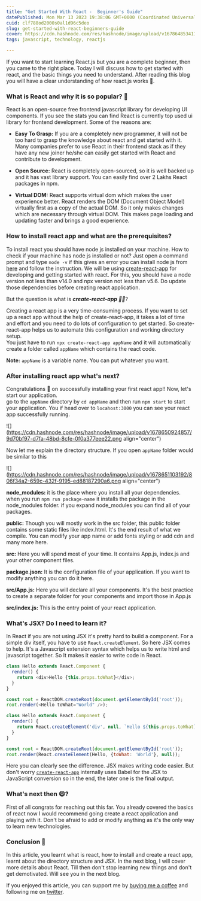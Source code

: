 ```yaml
---
title: "Get Started With React -  Beginner's Guide"
datePublished: Mon Mar 13 2023 19:38:06 GMT+0000 (Coordinated Universal Time)
cuid: clf788od2000s0al1d96c5deo
slug: get-started-with-react-beginners-guide
cover: https://cdn.hashnode.com/res/hashnode/image/upload/v1678648534112/7113394c-b76c-44e6-b3db-539bd668fdb4.jpeg
tags: javascript, technology, reactjs

---
```


If you want to start learning React.js but you are a complete beginner, then you came to the right place. Today I will discuss how to get started with react, and the basic things you need to understand. After reading this blog you will have a clear understanding of how react.js works 🎢.

### What is React and why it is so popular? 🤩

React is an open-source free frontend javascript library for developing UI components. If you see the stats you can find React is currently top used ui library for frontend development. Some of the reasons are:

* **Easy To Grasp:** If you are a completely new programmer, it will not be too hard to grasp the knowledge about react and get started with it. Many companies prefer to use React in their frontend stack as if they have any new joiner he/she can easily get started with React and contribute to development.
    
* **Open Source:** React is completely open-sourced, so it is well backed up and it has vast library support. You can easily find over 2 Lakhs React packages in npm.
    
* **Virtual DOM:** React supports virtual dom which makes the user experience better. React renders the DOM (Document Object Model) virtually first as a copy of the actual DOM. So it only makes changes which are necessary through virtual DOM. This makes page loading and updating faster and brings a good experience.
    

### How to install react app and what are the prerequisites?

To install react you should have node js installed on your machine. How to check if your machine has node js installed or not? Just open a command prompt and type `node -v` if this gives an error you can install node js from [here](https://nodejs.org/en/download/) and follow the instruction. We will be using [create-react-app](https://create-react-app.dev/) for developing and getting started with react. For this, you should have a node version not less than v14.0 and npx version not less than v5.6. Do update those dependencies before creating react application.

But the question is what is ***create-react-app 🙋‍♂️***?

Creating a react app is a very time-consuming process. If you want to set up a react app without the help of create-react-app, it takes a lot of time and effort and you need to do lots of configuration to get started. So create-react-app helps us to automate this configuration and working directory setup.  
You just have to run `npx create-react-app appName` and it will automatically create a folder called `appName` which contains the react code.

**Note:** `appName` is a variable name. You can put whatever you want.

### After installing react app what's next?

Congratulations 🤩 on successfully installing your first react app!! Now, let's start our application.  
go to the `appName` directory by `cd appName` and then run `npm start` to start your application. You if head over to `locahost:3000` you can see your react app successfully running.

![](https://cdn.hashnode.com/res/hashnode/image/upload/v1678650924857/9d70bf97-d7fa-48bd-8cfe-0f0a377eee22.png align="center")

Now let me explain the directory structure. If you open `appName` folder would be similar to this

![](https://cdn.hashnode.com/res/hashnode/image/upload/v1678651103192/806f34a2-659c-432f-9195-ed88187290a6.png align="center")

**node\_modules:** it is the place where you install all your dependencies. when you run `npm run package-name` it installs the package in the node\_modules folder. if you expand node\_modules you can find all of your packages.

**public:** Though you will mostly work in the src folder, this public folder contains some static files like index.html. It's the end result of what we compile. You can modify your app name or add fonts styling or add cdn and many more here.

**src:** Here you will spend most of your time. It contains App.js, index.js and your other component files.

**package.json:** It is the configuration file of your application. If you want to modify anything you can do it here.

**src/App.js:** Here you will declare all your components. It's the best practice to create a separate folder for your components and import those in App.js

**src/index.js:** This is the entry point of your react application.

### What's JSX? Do I need to learn it?

In React if you are not using JSX it's pretty hard to build a component. For a simple div itself, you have to use `React.createElement`. So here JSX comes to help. It's a Javascript extension syntax which helps us to write html and javascript together. So It makes it easier to write code in React.

```javascript
class Hello extends React.Component {
  render() {
    return <div>Hello {this.props.toWhat}</div>;
  }
}

const root = ReactDOM.createRoot(document.getElementById('root'));
root.render(<Hello toWhat="World" />);
```

```javascript
class Hello extends React.Component {
  render() {
    return React.createElement('div', null, `Hello ${this.props.toWhat}`);
  }
}

const root = ReactDOM.createRoot(document.getElementById('root'));
root.render(React.createElement(Hello, {toWhat: 'World'}, null));
```

Here you can clearly see the difference. JSX makes writing code easier. But don't worry [`create-react-app`](https://github.com/facebook/create-react-app) internally uses Babel for the JSX to JavaScript conversion so in the end, the later one is the final output.

### What's next then 😄?

First of all congrats for reaching out this far. You already covered the basics of react now I would recommend going create a react application and playing with it. Don't be afraid to add or modify anything as it's the only way to learn new technologies.

### Conclusion 🥳

In this article, you learnt what is react, how to install and create a react app, learnt about the directory structure and JSX. In the next blog, I will cover more details about React. Till then don't stop learning new things and don't get demotivated. Will see you in the next blog.

If you enjoyed this article, you can support me by [buying me a coffee](https://www.buymeacoffee.com/rijusougata13) and following me on [twitter](https://twitter.com/rijusougata13).